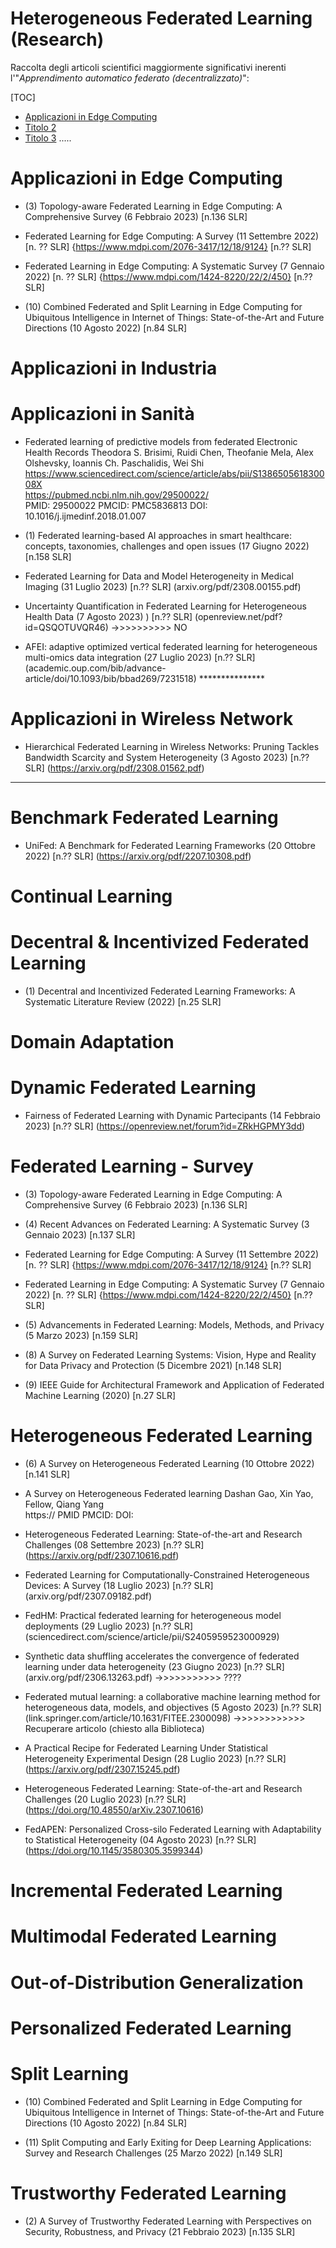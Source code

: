 # Heterogeneous Federated Learning (Research)
Raccolta degli articoli scientifici maggiormente significativi inerenti l'"_Apprendimento automatico federato (decentralizzato)_":
 
[TOC]
* [Applicazioni in Edge Computing](#titolo-1)
* [Titolo 2](##titolo-2)
* [Titolo 3](###titolo-3)
.....


# Applicazioni in Edge Computing

* (3) Topology-aware Federated Learning in Edge Computing: A Comprehensive Survey (6 Febbraio 2023) [n.136 SLR]

* Federated Learning for Edge Computing: A Survey (11 Settembre 2022) [n. ?? SLR] {https://www.mdpi.com/2076-3417/12/18/9124} [n.?? SLR]

* Federated Learning in Edge Computing: A Systematic Survey (7 Gennaio 2022) [n. ?? SLR] {https://www.mdpi.com/1424-8220/22/2/450} [n.?? SLR]

* (10) Combined Federated and Split Learning in Edge Computing for Ubiquitous Intelligence in Internet of Things: State-of-the-Art and Future Directions (10 Agosto 2022) [n.84 SLR]


# Applicazioni in Industria



# Applicazioni in Sanità

* Federated learning of predictive models from federated Electronic Health Records
Theodora S. Brisimi, Ruidi Chen, Theofanie Mela, Alex Olshevsky, Ioannis Ch. Paschalidis, Wei Shi \
https://www.sciencedirect.com/science/article/abs/pii/S138650561830008X \
https://pubmed.ncbi.nlm.nih.gov/29500022/ \
PMID: 29500022 PMCID: PMC5836813 DOI: 10.1016/j.ijmedinf.2018.01.007

* (1) Federated learning-based AI approaches in smart healthcare: concepts, taxonomies, challenges and open issues (17 Giugno 2022) [n.158 SLR]

* Federated Learning for Data and Model Heterogeneity in Medical Imaging (31 Luglio 2023) [n.?? SLR] (arxiv.org/pdf/2308.00155.pdf)

* Uncertainty Quantification in Federated Learning for Heterogeneous Health Data (7 Agosto 2023) ) [n.?? SLR] (openreview.net/pdf?id=QSQOTUVQR46)  ->>>>>>>>>> NO

* AFEI: adaptive optimized vertical federated learning for heterogeneous multi-omics data integration (27 Luglio 2023) [n.?? SLR] (academic.oup.com/bib/advance-article/doi/10.1093/bib/bbad269/7231518) ***************


# Applicazioni in Wireless Network

* Hierarchical Federated Learning in Wireless Networks: Pruning Tackles Bandwidth Scarcity and System Heterogeneity (3 Agosto 2023) [n.?? SLR] (https://arxiv.org/pdf/2308.01562.pdf)


-------------

# Benchmark Federated Learning

* UniFed: A Benchmark for Federated Learning Frameworks (20 Ottobre 2022) [n.?? SLR] (https://arxiv.org/pdf/2207.10308.pdf)


# Continual Learning

# Decentral & Incentivized Federated Learning

* (1) Decentral and Incentivized Federated Learning Frameworks: A Systematic Literature Review (2022) [n.25 SLR]


# Domain Adaptation

# Dynamic Federated Learning

* Fairness of Federated Learning with Dynamic Partecipants (14 Febbraio 2023) [n.?? SLR] (https://openreview.net/forum?id=ZRkHGPMY3dd)


# Federated Learning - Survey

* (3) Topology-aware Federated Learning in Edge Computing: A Comprehensive Survey (6 Febbraio 2023) [n.136 SLR]

* (4) Recent Advances on Federated Learning: A Systematic Survey (3 Gennaio 2023) [n.137 SLR]

* Federated Learning for Edge Computing: A Survey (11 Settembre 2022) [n. ?? SLR] {https://www.mdpi.com/2076-3417/12/18/9124} [n.?? SLR]

* Federated Learning in Edge Computing: A Systematic Survey (7 Gennaio 2022) [n. ?? SLR] {https://www.mdpi.com/1424-8220/22/2/450} [n.?? SLR]

* (5) Advancements in Federated Learning: Models, Methods, and Privacy (5 Marzo 2023) [n.159 SLR]

* (8) A Survey on Federated Learning Systems: Vision, Hype and Reality for Data Privacy and Protection (5 Dicembre 2021) [n.148 SLR]

* (9) IEEE Guide for Architectural Framework and Application of Federated Machine Learning (2020) [n.27 SLR]


# Heterogeneous Federated Learning

* (6) A Survey on Heterogeneous Federated Learning (10 Ottobre 2022) [n.141 SLR]

* A Survey on Heterogeneous Federated learning
Dashan Gao, Xin Yao, Fellow, Qiang Yang \
https://
PMID  PMCID:  DOI:

* Heterogeneous Federated Learning: State-of-the-art and Research Challenges (08 Settembre 2023) [n.?? SLR] (https://arxiv.org/pdf/2307.10616.pdf)

* Federated Learning for Computationally-Constrained Heterogeneous Devices: A Survey (18 Luglio 2023) [n.?? SLR] (arxiv.org/pdf/2307.09182.pdf)

* FedHM: Practical federated learning for heterogeneous model deployments (29 Luglio 2023) [n.?? SLR] (sciencedirect.com/science/article/pii/S2405959523000929)

* Synthetic data shuffling accelerates the convergence of federated learning under data heterogeneity (23 Giugno 2023) [n.?? SLR] (arxiv.org/pdf/2306.13263.pdf) ->>>>>>>>>>> ????

* Federated mutual learning: a collaborative machine learning method for heterogeneous data, models, and objectives (5 Agosto 2023) [n.?? SLR] (link.springer.com/article/10.1631/FITEE.2300098) ->>>>>>>>>>>> Recuperare articolo (chiesto alla Biblioteca)

* A Practical Recipe for Federated Learning Under Statistical Heterogeneity Experimental Design (28 Luglio 2023) [n.?? SLR] (https://arxiv.org/pdf/2307.15245.pdf)

* Heterogeneous Federated Learning: State-of-the-art and Research Challenges (20 Luglio 2023) [n.?? SLR] (https://doi.org/10.48550/arXiv.2307.10616)

* FedAPEN: Personalized Cross-silo Federated Learning with Adaptability to Statistical Heterogeneity (04 Agosto 2023) [n.?? SLR] (https://doi.org/10.1145/3580305.3599344)


# Incremental Federated Learning

# Multimodal Federated Learning

# Out-of-Distribution Generalization

# Personalized Federated Learning

# Split Learning

* (10) Combined Federated and Split Learning in Edge Computing for Ubiquitous Intelligence in Internet of Things: State-of-the-Art and Future Directions (10 Agosto 2022) [n.84 SLR]

* (11) Split Computing and Early Exiting for Deep Learning Applications: Survey and Research Challenges (25 Marzo 2022) [n.149 SLR]


# Trustworthy Federated Learning

* (2) A Survey of Trustworthy Federated Learning with Perspectives on Security, Robustness, and Privacy (21 Febbraio 2023) [n.135 SLR]

